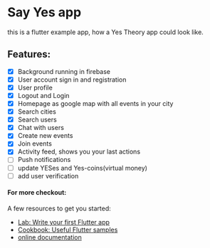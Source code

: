 # Say Yes app
this is a flutter example app, how a Yes Theory app could look like.

## Features:
- [x] Background running in firebase
- [x] User account sign in and registration
- [x] User profile
- [x] Logout and Login
- [x] Homepage as google map with all events in your city
- [x] Search cities
- [x] Search users
- [x] Chat with users
- [x] Create new events
- [x] Join events
- [x] Activity feed, shows you your last actions
- [ ] Push notifications
- [ ] update YESes and Yes-coins(virtual money)
- [ ] add user verification

#### For more checkout:
A few resources to get you started:

- [Lab: Write your first Flutter app](https://flutter.dev/docs/get-started/codelab)
- [Cookbook: Useful Flutter samples](https://flutter.dev/docs/cookbook)
- [online documentation](https://flutter.dev/docs)
